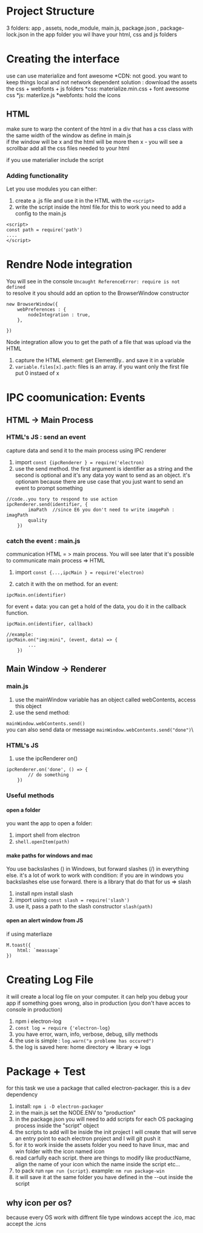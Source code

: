 # Project Structure
3 folders: app , assets, node_module, main.js, package.json , package-lock.json
in the app folder you wil lhave your html, css and js folders

# Creating the interface
use can use materialize and font awesome
*CDN: not good. you want to keep things local and not network dependent
solution : download the assets the css + webfonts + js folders 
*css: materialize.min.css + font awesome css
*js: materlize.js
*webfonts: hold the icons
## HTML 
make sure to warp the content of the html in a div that has a css class with the same width   of the window as define in main.js\
if the window will be x and the html will be more then x - you will see a scrollbar 
add all the css files needed to your html
<link rel="stylesheet" href="css/*.css">
if you use materialier include the script
<script src="js/materialize.min.js"></script>

### Adding functionality
Let you use modules
you can either:
1. create a .js file and use it in the HTML with the `<script>`
2. write the script inside the html file.for this to work you need to add a config to the main.js
```
<script>
const path = require('path')
....
</script>

```
# Rendre Node integration 
You will see in the console 
`Uncaught ReferenceError: require is not defined`\
to resolve it you should add an option to the BrowserWindow constructor

```
new BrowserWindow({
	webPreferences : {
		nodeIntegration : true,
	},

})

```
Node integration allow you to get the path of a file that was upload via the HTML
1. capture the HTML element: get ElementBy.. and save it in a variable
2. `variable.files[x].path`: files is an array. if you want only the first file put 0 instaed of x

# IPC coomunication: Events

## HTML -> Main Process

### HTML's JS : send an event
capture data and send it to the main process using IPC renderer
1. import `const {ipcRenderer } = require('electron)`
2. use the send method. the first argument is identifier as a string and the second is optional and it's any data yoy want to send as an object. it's optionam because there are use case that you just want to send an event to prompt something
```
//code..you tory to respond to use action
ipcRenderer.send(identifier, {
		imaPath  //since E6 you don't need to write imagePah : imagPath
		quality
	})

```

### catch the event : main.js
communication HTML = > main process. You will see later that it's possible to communicate main process => HTML
1. import `const {...,ipcMain } = require('electron)`

3. catch it with the on method.
for an event:
```
ipcMain.on(identifier)
```
for event + data: you can get a hold of the data, you do it in the callback function. 
```
ipcMain.on(identifier, callback)

//example:
ipcMain.on("img:mini", (event, data) => {
		...
	})

```


## Main Window -> Renderer
### main.js
1. use the mainWindow variable has an object called webContents, access this object
2. use the send method: 

`mainWindow.webContents.send()`\
you can also send data or message
`mainWindow.webContents.send("done")`\


### HTML's JS
1. use the ipcRenderer on() 
```
ipcRenderer.on('done', () => {
		// do something
	})
```

### Useful methods

#### open a folder
you want the app to open a folder:
1. import shell from electron
2. `shell.openItem(path)`

#### make paths for windows and mac
You use backslashes (\) in Windows, but forward slashes (/) in everything else. it's a lot of work to work with condition: if you are in windows you backslashes else use forward. there is a library that do that for us => slash
1. install npm install slash
2. import using `const slash = require('slash')`
3. use it, pass a path to the slash constructor `slash(path)`

#### open an alert window from JS
if using materliaze
```
M.toast({
	html: `meassage`
})
```
# Creating Log File
it will create a local log file on your computer. it can help you debug your app if something goes wrong, also in production (you don't have acces to console in production)
1. npm i electron-log
2. `const log = require {'electron-log}`
3. you have error, warn, info, verbose, debug, silly methods
4. the use is simple : `log.warn("a probleme has occured")`
5. the log is saved here: home directory => library => logs

# Package + Test
for this task we use a package that called electron-packager. this is a dev dependency
1. install: `npm i -D electron-packager`
2. in the main.js set the NODE.ENV to "production"
3. in the package.json you will need to add scripts for each OS packaging process inside the "script" object
4. the scripts to add will be inside the init project I will create that will serve an entry point to each electron project and I will git push it
5. for it to work inside the assets folder you need to have linux, mac and win folder with the icon named icon
6. read carfully each script. there are things to modify like productName, align the name of your icon which the name inside the script etc...
7. to pack run `npm run {script}`. example: `nm run package-win`
8. it will save it at the same folder you have defined in the --out inside the script

## why icon per os?
because every OS work with diffrent file type windows accept the .ico, mac accept the .icns